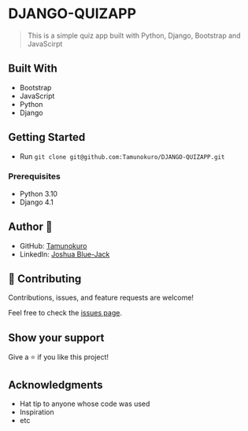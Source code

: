 # DJANGO-QUIZAPP
> This is a simple quiz app built with Python, Django, Bootstrap and JavaScirpt

## Built With
- Bootstrap
- JavaScript
- Python 
- Django

## Getting Started
- Run `git clone git@github.com:Tamunokuro/DJANGO-QUIZAPP.git`

### Prerequisites
- Python 3.10
- Django 4.1


## Author 👤
- GitHub: [Tamunokuro](https://github.com/Tamunokuro)
- LinkedIn: [Joshua Blue-Jack](https://linkedin.com/in/joshua-blue-jack)

## 🤝 Contributing

Contributions, issues, and feature requests are welcome!

Feel free to check the [issues page](../../issues/).

## Show your support

Give a ⭐️ if you like this project!

## Acknowledgments

- Hat tip to anyone whose code was used
- Inspiration
- etc
